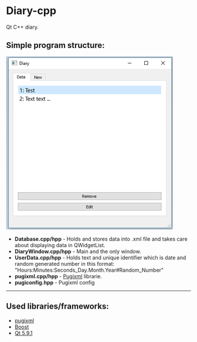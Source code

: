 # Diary-cpp
<p>Qt C++ diary.</p>

<h2>Simple program structure:</h2>
<img src="https://github.com/torar9/Diary-cpp/blob/master/app.png">
<ul>
<li><b>Database.cpp/hpp</b> - Holds and stores data into .xml file and takes care about displaying data in QWidgetList.</li>
<li><b>DiaryWindow.cpp/hpp</b> - Main and the only window.</li>
<li><b>UserData.cpp/hpp</b> - Holds text and unique identifier which is date and random generated number in this format: "Hours:Minutes:Seconds_Day.Month.Year#Random_Number"</li>
<li><b>pugixml.cpp/hpp</b> - <a href="https://pugixml.org/">Pugixml</a> librarie.</li>
<li><b>pugiconfig.hpp</b> - Pugixml config</li>
</ul>

<hr>

<h2>Used libraries/frameworks:</h2>
<ul>
<li><a href="https://pugixml.org/">pugixml</a></li>
<li><a href="http://www.boost.org/">Boost</a></li>
<li><a href="https://www.qt.io/">Qt 5.9.1</a></li>
</ul>
